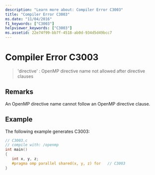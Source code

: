 ```yaml
---
description: "Learn more about: Compiler Error C3003"
title: "Compiler Error C3003"
ms.date: "11/04/2016"
f1_keywords: ["C3003"]
helpviewer_keywords: ["C3003"]
ms.assetid: 22e74f99-bb7f-4518-ab0d-934d5d49bcc7
---
```

# Compiler Error C3003

> 'directive' : OpenMP directive name not allowed after directive clauses

## Remarks

An OpenMP directive name cannot follow an OpenMP directive clause.

## Example

The following example generates C3003:

```c
// C3003.c
// compile with: /openmp
int main()
{
   int x, y, z;
   #pragma omp parallel shared(x, y, z) for   // C3003
}
```
